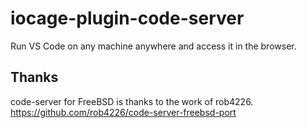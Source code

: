 # iocage-plugin-code-server

Run VS Code on any machine anywhere and access it in the browser.

## Thanks

code-server for FreeBSD is thanks to the work of rob4226. https://github.com/rob4226/code-server-freebsd-port
